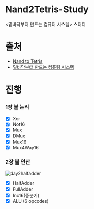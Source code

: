# Nand2Tetris-Study
&lt;밑바닥부터 만드는 컴퓨터 시스템> 스터디

# 출처 
- [Nand to Tetris](https://www.nand2tetris.org/)
- [밑바닥부터 만드는 컴퓨팅 시스템](https://blog.insightbook.co.kr/2019/03/29/%EB%B0%91%EB%B0%94%EB%8B%A5%EB%B6%80%ED%84%B0-%EB%A7%8C%EB%93%9C%EB%8A%94-%EC%BB%B4%ED%93%A8%ED%8C%85-%EC%8B%9C%EC%8A%A4%ED%85%9C/)

# 진행

### 1장 불 논리
- [x] Xor
- [x] Not16
- [x] Mux
- [x] DMux
- [x] Mux16
- [x] Mux4Way16

### 2장 불 연산
![day2halfadder](https://user-images.githubusercontent.com/41976906/197333807-ecf28df9-4d9f-44e8-80a6-d81690660da3.PNG)


- [x] HalfAdder
- [x] FullAdder
- [x] Inc16(증분기)
- [x] ALU (6 opcodes)
